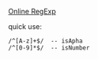 
[Online RegExp](https://regex101.com/)

quick use:
```
/^[A-z]+$/  -- isApha
/^[0-9]*$/  -- isNumber
```

